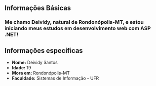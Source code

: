 ## Informações Básicas
### Me chamo Deividy, natural de Rondonópolis-MT, e estou iniciando meus estudos em desenvolvimento web com ASP .NET!


## Informações específicas 
* **Nome:** Deividy Santos
* **Idade:** 19
* **Mora em:** Rondonópolis-MT
* **Faculdade:** Sistemas de Informação - UFR